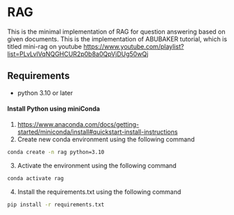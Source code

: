 # RAG
This is the minimal implementation of RAG for question answering based on given documents. This is the implementation of ABUBAKER tutorial, which is titled mini-rag on youtube
https://www.youtube.com/playlist?list=PLvLvlVqNQGHCUR2p0b8a0QpVjDUg50wQj

## Requirements
- python 3.10 or later

#### Install Python using miniConda 
1) https://www.anaconda.com/docs/getting-started/miniconda/install#quickstart-install-instructions
2) Create new conda environment using the following command
```bash
conda create -n rag python=3.10
```
3) Activate the environment using the following command
```bash
conda activate rag
```
4) Install the requirements.txt using the following command
```bash
pip install -r requirements.txt
```
